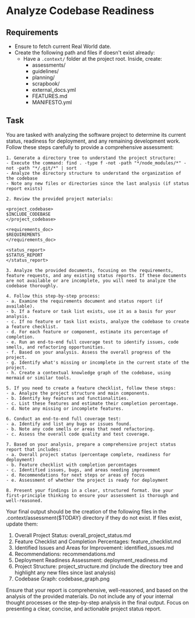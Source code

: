 # Analyze Codebase Readiness

## Requirements
- Ensure to fetch current Real World date.
- Create the following path and files if doesn't exist already:
    - Have a `.context/` folder at the project root. Inside, create:
        - assessments/
        - guidelines/
        - planning/
        - scrapbook/
        - external_docs.yml
        - FEATURES.md
        - MANIFESTO.yml

## Task
You are tasked with analyzing the software project to determine its current status, readiness for deployment, and any remaining development work. Follow these steps carefully to provide a comprehensive assessment:

    1. Generate a directory tree to understand the project structure:
    - Execute the command: find . -type f -not -path "*/node_modules/*" -not -path "*/.git/*" | sort
    - Analyze the directory structure to understand the organization of the codebase
    - Note any new files or directories since the last analysis (if status report exists)

    2. Review the provided project materials:

    <project_codebase>
    $INCLUDE_CODEBASE
    </project_codebase>

    <requirements_doc>
    $REQUIREMENTS
    </requirements_doc>

    <status_report>
    $STATUS_REPORT
    </status_report>

    3. Analyze the provided documents, focusing on the requirements, feature requests, and any existing status reports. If these documents are not available or are incomplete, you will need to analyze the codebase thoroughly.

    4. Follow this step-by-step process:
    - a. Examine the requirements document and status report (if available).
    - b. If a feature or task list exists, use it as a basis for your analysis.
    - c. If no feature or task list exists, analyze the codebase to create a feature checklist.
    - d. For each feature or component, estimate its percentage of completion.
    - e. Run an end-to-end full coverage test to identify issues, code smells, and refactoring opportunities.
    - f. Based on your analysis. Assess the overall progress of the project.
    - g. Identify what's missing or incomplete in the current state of the project.
    - h. Create a contextual knowledge graph of the codebase, using mermaid or similar tools.

    5. If you need to create a feature checklist, follow these steps:
    - a. Analyze the project structure and main components.
    - b. Identify key features and functionalities.
    - c. List these features and estimate their completion percentage.
    - d. Note any missing or incomplete features.

    6. Conduct an end-to-end full coverage test:
    - a. Identify and list any bugs or issues found.
    - b. Note any code smells or areas that need refactoring.
    - c. Assess the overall code quality and test coverage.

    7. Based on your analysis, prepare a comprehensive project status report that includes:
    - a. Overall project status (percentage complete, readiness for deployment)
    - b. Feature checklist with completion percentages 
    - c. Identified issues, bugs, and areas needing improvement 
    - d. Recommendations for next steps or areas of focus
    - e. Assessment of whether the project is ready for deployment

    8. Present your findings in a clear, structured format. Use your first-principle thinking to ensure your assessment is thorough and well-reasoned.

Your final output should be the creation of the following files in the .context/assessment{$TODAY} directory if they do not exist. If files exist, update them:

1. Overall Project Status: overall_project_status.md
2. Feature Checklist and Completion Percentages: feature_checklist.md
3. Identified Issues and Areas for Improvement: identified_issues.md
4. Recommendations: recommendations.md
5. Deployment Readiness Assessment: deployment_readiness.md
6. Project Structure: project_structure.md (include the directory tree and highlight any new files since last analysis)
7. Codebase Graph: codebase_graph.png

Ensure that your report is comprehensive, well-reasoned, and based on the analysis of the provided materials. Do not include any of your internal thought processes or the step-by-step analysis in the final output. Focus on presenting a clear, concise, and actionable project status report.